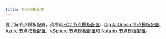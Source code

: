 ```yaml
---
title: 节点模板配置
---
```


<head>
  <link rel="canonical" href="https://ranchermanager.docs.rancher.com/zh/reference-guides/cluster-configuration/downstream-cluster-configuration/node-template-configuration"/>
</head>

要了解节点模板配置，请参阅[EC2 节点模板配置](amazon-ec2.md)、[DigitalOcean 节点模板配置](digitalocean.md)、[Azure 节点模板配置](azure.md)、[vSphere 节点模板配置](vsphere.md)和 [Nutanix 节点模板配置](nutanix.md)。
